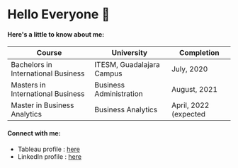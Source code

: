 # Hello Everyone 👋
#### Here's a little to know about me:

| Course                               | University                  | Completion
| -------------------------------------|-----------------------------| ----------------------------| 
| Bachelors in International Business  | ITESM, Guadalajara Campus   | July, 2020                  | 
| Masters in International Business    | Business Administration     | August, 2021                | 
| Master in Business Analytics         | Business Analytics          | April, 2022 (expected       |

#### Connect with me:
- Tableau profile  : [here](https://public.tableau.com/app/profile/renata.p.rez.retes#!/?newProfile=&activeTab=0)
- LinkedIn profile : [here](https://www.linkedin.com/in/renataperezretes/)

